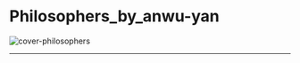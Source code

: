 # Philosophers_by_anwu-yan

![cover-philosophers](https://github.com/user-attachments/assets/c64e97df-7758-46a5-bc91-f75ede5cedc4)







---
